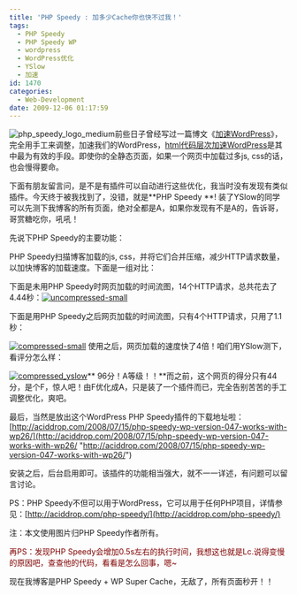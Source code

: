 ```yaml
---
title: 'PHP Speedy : 加多少Cache你也快不过我！'
tags:
  - PHP Speedy
  - PHP Speedy WP
  - wordpress
  - WordPress优化
  - YSlow
  - 加速
id: 1470
categories:
  - Web-Development
date: 2009-12-06 01:17:59
---
```


![php_speedy_logo_medium](http://kangzj.net/wp-content/uploads/images/200912/YSlowAphp_speedy_10FA/php_speedy_logo_medium_thumb.gif "php_speedy_logo_medium")前些日子曾经写过一篇博文《[加速WordPress](http://kangzj.net/methods-to-accelerate-wordpress/)》，完全用手工来调整，加速我们的WordPress，[html代码层次加速WordPress](http://kangzj.net/to-accelerate-wordpress-on-html-level/)是其中最为有效的手段。即使你的全静态页面，如果一个网页中加载过多js, css的话，也会慢得要命。

下面有朋友留言问，是不是有插件可以自动进行这些优化，我当时没有发现有类似插件。今天终于被我找到了，没错，就是**PHP Speedy **! 装了YSlow的同学可以先测下我博客的所有页面，绝对全都是A，如果你发现有不是A的，告诉哥，哥赏糖吃你，吼吼！

<!--more-->

先说下PHP Speedy的主要功能：

PHP Speedy扫描博客加载的js, css，并将它们合并压缩，减少HTTP请求数量，以加快博客的加载速度。下面是一组对比：

下面是未用PHP Speedy时网页加载的时间流图，14个HTTP请求，总共花去了4.44秒：[![uncompressed-small](http://kangzj.net/wp-content/uploads/images/200912/YSlowAphp_speedy_10FA/uncompressedsmall_thumb.gif "uncompressed-small")](http://kangzj.net/wp-content/uploads/images/200912/YSlowAphp_speedy_10FA/uncompressedsmall.gif)

下面是用PHP Speedy之后网页加载的时间流图，只有4个HTTP请求，只用了1.1秒：

[![compressed-small](http://kangzj.net/wp-content/uploads/images/200912/YSlowAphp_speedy_10FA/compressedsmall_thumb.gif "compressed-small")](http://kangzj.net/wp-content/uploads/images/200912/YSlowAphp_speedy_10FA/compressedsmall.gif) 使用之后，网页加载的速度快了4倍！咱们用YSlow测下，看评分怎么样：

[![compressed_yslow](http://kangzj.net/wp-content/uploads/images/200912/YSlowAphp_speedy_10FA/compressed_yslow_thumb.gif "compressed_yslow")](http://kangzj.net/wp-content/uploads/images/200912/YSlowAphp_speedy_10FA/compressed_yslow.gif)** 96分！A等级！！**而之前，这个网页的得分只有44分，是个F，惊人吧！由F优化成A，只是装了一个插件而已，完全告别苦苦的手工调整优化，爽吧。

最后，当然是放出这个WordPress PHP Speedy插件的下载地址啦：[http://aciddrop.com/2008/07/15/php-speedy-wp-version-047-works-with-wp26/](http://aciddrop.com/2008/07/15/php-speedy-wp-version-047-works-with-wp26/ "http://aciddrop.com/2008/07/15/php-speedy-wp-version-047-works-with-wp26/")

安装之后，后台启用即可。该插件的功能相当强大，就不一一详述，有问题可以留言讨论。

PS：PHP Speedy不但可以用于WordPress，它可以用于任何PHP项目，详情参见：[http://aciddrop.com/php-speedy/](http://aciddrop.com/php-speedy/)

注：本文使用图片归PHP Speedy作者所有。

<span style="color: #800000;">再PS：发现PHP Speedy会增加0.5s左右的执行时间，我想这也就是Lc.说得变慢的原因吧，查查他的代码，看看是怎么回事，嗯~</span>

现在我博客是PHP Speedy + WP Super Cache，无敌了，所有页面秒开！！
